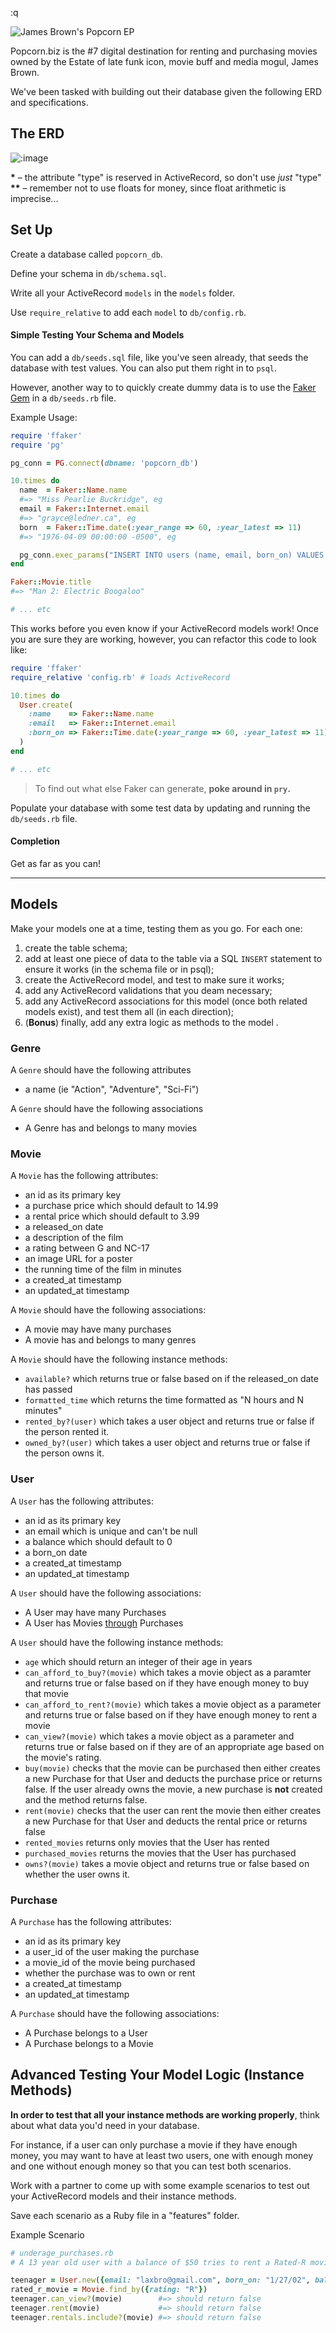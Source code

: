 :q


![James Brown's Popcorn EP](http://eil.com/images/main/James-Brown-Popcorn-EP-389601.jpg)

Popcorn.biz is the #7 digital destination for renting and purchasing movies owned by the Estate of late funk icon, movie buff and media mogul, James Brown.

We've been tasked with building out their database given the following ERD and specifications.

## The ERD

![:image](erd.png)

__*__ – the attribute "type" is reserved in ActiveRecord, so don't use 
*just* "type"   
__**__ – remember not to use floats for money, since float arithmetic is
imprecise...

## Set Up

Create a database called `popcorn_db`.

Define your schema in `db/schema.sql`.

Write all your ActiveRecord `models` in the `models` folder.

Use `require_relative` to add each `model` to `db/config.rb`.

#### Simple Testing Your Schema and Models

You can add a `db/seeds.sql` file, like you've seen already, that seeds the
database with test values. You can also put them right in to `psql`.

However, another way to to quickly create dummy data is to use the 
[Faker Gem][ffaker] in a `db/seeds.rb` file.

Example Usage:

```ruby
require 'ffaker'
require 'pg'

pg_conn = PG.connect(dbname: 'popcorn_db')

10.times do
  name  = Faker::Name.name
  #=> "Miss Pearlie Buckridge", eg
  email = Faker::Internet.email
  #=> "grayce@ledner.ca", eg
  born  = Faker::Time.date(:year_range => 60, :year_latest => 11)
  #=> "1976-04-09 00:00:00 -0500", eg

  pg_conn.exec_params("INSERT INTO users (name, email, born_on) VALUES ($1, $2, $3)", [name, email, born])
end

Faker::Movie.title
#=> "Man 2: Electric Boogaloo"

# ... etc
```

This works before you even know if your ActiveRecord models work! Once you
are sure they are working, however, you can refactor this code to look like:

```ruby
require 'ffaker'
require_relative 'config.rb' # loads ActiveRecord

10.times do
  User.create(
    :name    => Faker::Name.name
    :email   => Faker::Internet.email
    :born_on => Faker::Time.date(:year_range => 60, :year_latest => 11)
  )
end

# ... etc
```

> To find out what else Faker can generate, **poke around in `pry`.**

Populate your database with some test data by updating and running the
`db/seeds.rb` file.

#### Completion

Get as far as you can!

---

## Models

Make your models one at a time, testing them as you go. For each one:

1. create the table schema;
1. add at least one piece of data to the table via a SQL `INSERT` 
   statement to ensure it works (in the schema file or in psql);
1. create the ActiveRecord model, and test to make sure it works;
1. add any ActiveRecord validations that you deam necessary;
1. add any ActiveRecord associations for this model (once both related
   models exist), and test them all (in each direction);
1. (**Bonus**) finally, add any extra logic as methods to the model .

### Genre

A `Genre` should have the following attributes
- a name (ie "Action", "Adventure", "Sci-Fi")

A `Genre` should have the following associations
- A Genre has and belongs to many movies

### Movie

A `Movie` has the following attributes:

- an id as its primary key
- a purchase price which should default to 14.99
- a rental price which should default to 3.99
- a released_on date
- a description of the film
- a rating between G and NC-17
- an image URL for a poster
- the running time of the film in minutes
- a created_at timestamp
- an updated_at timestamp

A `Movie` should have the following associations:

- A movie may have many purchases
- A movie has and belongs to many genres

A `Movie` should have the following instance methods:

- `available?` which returns true or false based on if the released_on date has passed
- `formatted_time` which returns the time formatted as "N hours and N minutes"
- `rented_by?(user)` which takes a user object and returns true or false if the person rented it.
- `owned_by?(user)` which takes a user object and returns true or false if the person owns it.

### User

A `User` has the following attributes:

- an id as its primary key
- an email which is unique and can't be null
- a balance which should default to 0
- a born_on date
- a created_at timestamp
- an updated_at timestamp

A `User` should have the following associations:

- A User may have many Purchases
- A User has Movies [through](has_many_thru) Purchases

A `User` should have the following instance methods:

- `age` which should return an integer of their age in years
- `can_afford_to_buy?(movie)` which takes a movie object as a paramter and returns true or false based on if they have enough money to buy that movie
- `can_afford_to_rent?(movie)` which takes a movie object as a parameter and returns true or false based on if they have enough money to rent a movie
- `can_view?(movie)` which takes a movie object as a parameter and returns true or false based on if they are of an appropriate age based on the movie's rating.
- `buy(movie)` checks that the movie can be purchased then either creates a new Purchase for that User and deducts the purchase price or returns false. If the user already owns the movie, a new purchase is __not__  created and the method returns false.
- `rent(movie)` checks that the user can rent the movie then either creates a new Purchase for that User and deducts the rental price or returns false
- `rented_movies` returns only movies that the User has rented
- `purchased_movies` returns the movies that the User has purchased
- `owns?(movie)` takes a movie object and returns true or false based on whether the user owns it.

### Purchase

A `Purchase` has the following attributes:

- an id as its primary key
- a user_id of the user making the purchase
- a movie_id of the movie being purchased
- whether the purchase was to own or rent
- a created_at timestamp
- an updated_at timestamp

A `Purchase` should have the following associations:

- A Purchase belongs to a User
- A Purchase belongs to a Movie

## Advanced Testing Your Model Logic (Instance Methods)

**In order to test that all your instance methods are working properly**, think 
about what data you'd need in your database.

For instance, if a user can only purchase a movie if they have enough money, 
you may want to have at least two users, one with enough money and one without 
enough money so that you can test both scenarios.

Work with a partner to come up with some example scenarios to test out your ActiveRecord models and their instance methods.

Save each scenario as a Ruby file in a "features" folder.

Example Scenario

```ruby
# underage_purchases.rb
# A 13 year old user with a balance of $50 tries to rent a Rated-R movie.

teenager = User.new({email: "laxbro@gmail.com", born_on: "1/27/02", balance: 50})
rated_r_movie = Movie.find_by({rating: "R"})
teenager.can_view?(movie)        #=> should return false
teenager.rent(movie)             #=> should return false
teenager.rentals.include?(movie) #=> should return false
```

<!-- Links -->
[has_many_thru]: http://guides.rubyonrails.org/association_basics.html#the-has-many-through-association
[ffaker]: https://github.com/EmmanuelOga/ffaker
